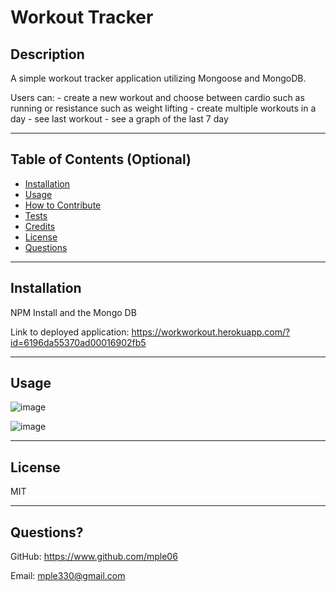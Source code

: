 # Workout Tracker

## Description

A simple workout tracker application utilizing Mongoose and MongoDB. 

Users can: 
       - create a new workout and choose between cardio such as running or resistance such as weight lifting
       - create multiple workouts in a day
       - see last workout
       - see a graph of the last 7 day
    
---

## Table of Contents (Optional)

- [Installation](#installation)
- [Usage](#usage)
- [How to Contribute](#contribute)
- [Tests](#tests)
- [Credits](#credits)
- [License](#license)
- [Questions](#questions)

---

## Installation

NPM Install and the Mongo DB

Link to deployed application:
https://workworkout.herokuapp.com/?id=6196da55370ad00016902fb5

---


## Usage

![image](https://user-images.githubusercontent.com/90426657/142512410-11585446-ebd7-43ad-9fdf-1045761ff860.png)

![image](https://user-images.githubusercontent.com/90426657/142512266-8aeedff7-ecf9-47d4-9c84-4ec44252bb18.png)


---

## License

MIT

---

## Questions?

GitHub: https://www.github.com/mple06

Email: mple330@gmail.com
